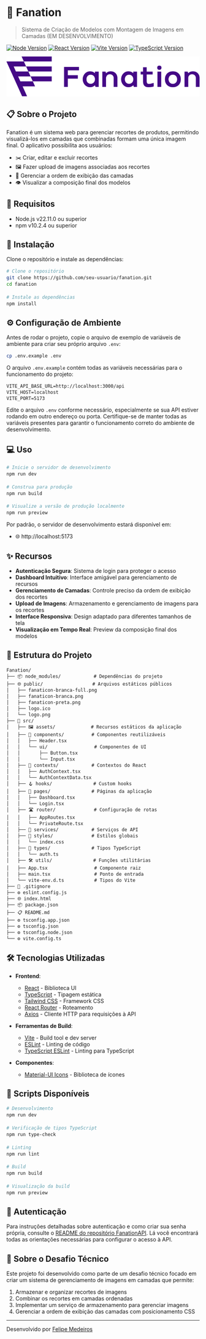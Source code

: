 # 🎨 Fanation

> Sistema de Criação de Modelos com Montagem de Imagens em Camadas (EM DESENVOLVIMENTO)

[![Node Version][node-version-shield]][node-url] [![React Version][react-version-shield]][react-url] [![Vite Version][vite-version-shield]][vite-url] [![TypeScript Version][typescript-version-shield]][typescript-url]

![Fanation Logo](/public/fanaticon-blue.png)

## 📋 Sobre o Projeto

Fanation é um sistema web para gerenciar recortes de produtos, permitindo visualizá-los em camadas que combinadas formam uma única imagem final. O aplicativo possibilita aos usuários:

-   ✂️ Criar, editar e excluir recortes
-   🖼️ Fazer upload de imagens associadas aos recortes
-   🔄 Gerenciar a ordem de exibição das camadas
-   👁️ Visualizar a composição final dos modelos

## 🔧 Requisitos

-   Node.js v22.11.0 ou superior
-   npm v10.2.4 ou superior

## 🚀 Instalação

Clone o repositório e instale as dependências:

```bash
# Clone o repositório
git clone https://github.com/seu-usuario/fanation.git
cd fanation

# Instale as dependências
npm install
```

## ⚙️ Configuração de Ambiente

Antes de rodar o projeto, copie o arquivo de exemplo de variáveis de ambiente para criar seu próprio arquivo `.env`:

```bash
cp .env.example .env
```

O arquivo `.env.example` contém todas as variáveis necessárias para o funcionamento do projeto:

```env
VITE_API_BASE_URL=http://localhost:3000/api
VITE_HOST=localhost
VITE_PORT=5173
```

Edite o arquivo `.env` conforme necessário, especialmente se sua API estiver rodando em outro endereço ou porta. Certifique-se de manter todas as variáveis presentes para garantir o funcionamento correto do ambiente de desenvolvimento.

## 💻 Uso

```bash
# Inicie o servidor de desenvolvimento
npm run dev

# Construa para produção
npm run build

# Visualize a versão de produção localmente
npm run preview
```

Por padrão, o servidor de desenvolvimento estará disponível em:

-   🌐 http://localhost:5173

## ✨ Recursos

-   **Autenticação Segura**: Sistema de login para proteger o acesso
-   **Dashboard Intuitivo**: Interface amigável para gerenciamento de recursos
-   **Gerenciamento de Camadas**: Controle preciso da ordem de exibição dos recortes
-   **Upload de Imagens**: Armazenamento e gerenciamento de imagens para os recortes
-   **Interface Responsiva**: Design adaptado para diferentes tamanhos de tela
-   **Visualização em Tempo Real**: Preview da composição final dos modelos

## 📁 Estrutura do Projeto

```
Fanation/
├── 📦 node_modules/            # Dependências do projeto
├── 🌐 public/                  # Arquivos estáticos públicos
│   ├── fanaticon-branca-full.png
│   ├── fanaticon-branca.png
│   ├── fanaticon-preta.png
│   ├── logo.ico
│   └── logo.png
├── 📂 src/
│   ├── 🖼️ assets/             # Recursos estáticos da aplicação
│   ├── 🧩 components/          # Componentes reutilizáveis
│   │   ├── Header.tsx
│   │   └── ui/                 # Componentes de UI
│   │       ├── Button.tsx
│   │       └── Input.tsx
│   ├── 🔄 contexts/            # Contextos do React
│   │   ├── AuthContext.tsx
│   │   └── AuthContextData.tsx
│   ├── 🪝 hooks/               # Custom hooks
│   ├── 📄 pages/               # Páginas da aplicação
│   │   ├── Dashboard.tsx
│   │   └── Login.tsx
│   ├── 🛣️ router/              # Configuração de rotas
│   │   ├── AppRoutes.tsx
│   │   └── PrivateRoute.tsx
│   ├── 🔌 services/            # Serviços de API
│   ├── 🎨 styles/              # Estilos globais
│   │   └── index.css
│   ├── 📝 types/               # Tipos TypeScript
│   │   └── auth.ts
│   ├── 🛠️ utils/               # Funções utilitárias
│   ├── App.tsx                 # Componente raiz
│   ├── main.tsx                # Ponto de entrada
│   └── vite-env.d.ts           # Tipos do Vite
├── 📝 .gitignore
├── ⚙️ eslint.config.js
├── 🌐 index.html
├── 📦 package.json
├── 📋 README.md
├── ⚙️ tsconfig.app.json
├── ⚙️ tsconfig.json
├── ⚙️ tsconfig.node.json
└── ⚙️ vite.config.ts
```

## 🛠️ Tecnologias Utilizadas

-   **Frontend**:

    -   [React](https://react.dev/) - Biblioteca UI
    -   [TypeScript](https://www.typescriptlang.org/) - Tipagem estática
    -   [Tailwind CSS](https://tailwindcss.com/) - Framework CSS
    -   [React Router](https://reactrouter.com/) - Roteamento
    -   [Axios](https://axios-http.com/) - Cliente HTTP para requisições à API

-   **Ferramentas de Build**:

    -   [Vite](https://vitejs.dev/) - Build tool e dev server
    -   [ESLint](https://eslint.org/) - Linting de código
    -   [TypeScript ESLint](https://typescript-eslint.io/) - Linting para TypeScript

-   **Componentes**:
    -   [Material-UI Icons](https://mui.com/material-ui/material-icons/) - Biblioteca de ícones

## 📝 Scripts Disponíveis

```bash
# Desenvolvimento
npm run dev

# Verificação de tipos TypeScript
npm run type-check

# Linting
npm run lint

# Build
npm run build

# Visualização da build
npm run preview
```

## 🔐 Autenticação

Para instruções detalhadas sobre autenticação e como criar sua senha própria, consulte o [README do repositório FanationAPI](https://github.com/FelipeFMedeiros/FanationAPI). Lá você encontrará todas as orientações necessárias para configurar o acesso à API.

## 💬 Sobre o Desafio Técnico

Este projeto foi desenvolvido como parte de um desafio técnico focado em criar um sistema de gerenciamento de imagens em camadas que permite:

1. Armazenar e organizar recortes de imagens
2. Combinar os recortes em camadas ordenadas
3. Implementar um serviço de armazenamento para gerenciar imagens
4. Gerenciar a ordem de exibição das camadas com posicionamento CSS

---

Desenvolvido por [Felipe Medeiros](https://github.com/FelipeFMedeiros)

<!-- MARKDOWN LINKS & IMAGES -->

[node-version-shield]: https://img.shields.io/badge/node-v22.11.0+-green.svg
[node-url]: https://nodejs.org/
[react-version-shield]: https://img.shields.io/badge/react-v18.3.1-blue.svg
[react-url]: https://react.dev/
[vite-version-shield]: https://img.shields.io/badge/vite-v6.0.5-yellow.svg
[vite-url]: https://vitejs.dev/
[typescript-version-shield]: https://img.shields.io/badge/typescript-v5.6.2-blue.svg
[typescript-url]: https://www.typescriptlang.org/
